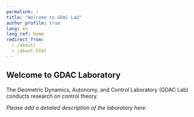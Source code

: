 ```yaml
---
permalink: /
title: "Welcome to GDAC Lab"
author_profile: true
lang: en
lang_ref: home
redirect_from: 
  - /about/
  - /about.html
---
```


## Welcome to GDAC Laboratory

The Geometric Dynamics, Autonomy, and Control Laboratory (GDAC Lab) conducts research on control theory.

*Please add a detailed description of the laboratory here.*
